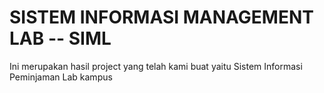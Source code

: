 # SISTEM INFORMASI MANAGEMENT LAB -- SIML
Ini merupakan hasil project yang telah kami buat yaitu Sistem Informasi Peminjaman Lab kampus
